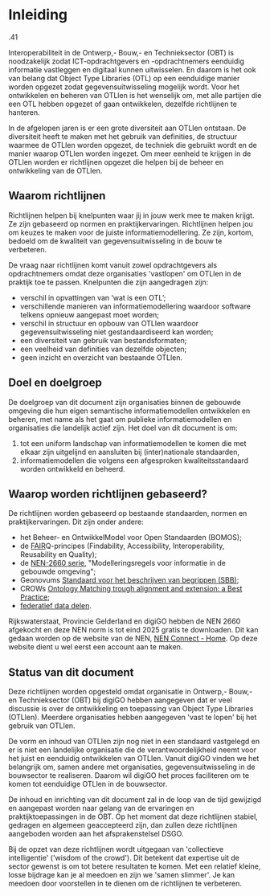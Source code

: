 # Inleiding

.41

Interoperabiliteit in de Ontwerp,- Bouw,- en Technieksector (OBT) is noodzakelijk zodat ICT-opdrachtgevers en -opdrachtnemers eenduidig informatie vastleggen en digitaal kunnen uitwisselen. En daarom is het ook van belang dat Object Type Libraries (OTL) op een eenduidige manier worden opgezet zodat gegevensuitwisseling mogelijk wordt. Voor het ontwikkelen en beheren van OTLlen is het wenselijk om, met alle partijen die een OTL hebben opgezet of gaan ontwikkelen, dezelfde richtlijnen te hanteren.

In de afgelopen jaren is er een grote diversiteit aan OTLlen ontstaan. De diversiteit heeft te maken met het gebruik van definities, de structuur waarmee de OTLlen worden opgezet, de techniek die gebruikt wordt en de manier waarop OTLlen worden ingezet. Om meer eenheid te krijgen in de OTLlen worden er richtlijnen opgezet die helpen bij de beheer en ontwikkeling van de OTLlen.

## Waarom richtlijnen
Richtlijnen helpen bij knelpunten waar jij in jouw werk mee te maken krijgt. Ze zijn gebaseerd op normen en praktijkervaringen. Richtlijnen helpen jou om keuzes te maken voor de juiste informatiemodellering. Ze zijn, kortom, bedoeld om de kwaliteit van gegevensuitwisseling in de bouw te verbeteren.

De vraag naar richtlijnen komt vanuit zowel opdrachtgevers als opdrachtnemers omdat deze organisaties 'vastlopen' om OTLlen in de praktijk toe te passen. Knelpunten die zijn aangedragen zijn:
- verschil in opvattingen van ‘wat is een OTL’;
- verschillende manieren van informatiemodellering waardoor software telkens opnieuw aangepast moet worden;
- verschil in structuur en opbouw van OTLlen waardoor gegevensuitwisseling niet gestandaardiseerd kan worden;
- een diversiteit van gebruik van bestandsformaten;
- een veelheid van definities van dezelfde objecten;
- geen inzicht en overzicht van bestaande OTLlen.

## Doel en doelgroep
De doelgroep van dit document zijn organisaties binnen de gebouwde omgeving die hun eigen semantische informatiemodellen ontwikkelen en beheren, met name als het gaat om publieke informatiemodellen en organisaties die landelijk actief zijn. Het doel van dit document is om:
1.	tot een uniform landschap van informatiemodellen te komen die met elkaar zijn uitgelijnd en aansluiten bij (inter)nationale standaarden, 
2.	informatiemodellen die volgens een afgesproken kwaliteitsstandaard worden ontwikkeld en beheerd.

## Waarop worden richtlijnen gebaseerd?
De richtlijnen worden gebaseerd op bestaande standaarden, normen en praktijkervaringen. Dit zijn onder andere:
- het Beheer- en OntwikkelModel voor Open Standaarden (BOMOS);
- de <a href="https://www.go-fair.org/fair-principles/">FAIR</a>Q-principes (Findability, Accessibility, Interoperability, Reusability en Quality);
- de <a href="https://www.nen.nl/modellering-integratie-en-interoperabiliteit-van-informatie-in-de-gebouwde-omgeving-en-procesindustrie">NEN-2660 serie</a>, "Modelleringsregels voor informatie in de gebouwde omgeving";
- Geonovums <a href="https://profielstelselcatalogus.pldn.nl/">Standaard voor het beschrijven van begrippen (SBB)</a>;
- CROWs <a href="https://docs.crow.nl/ontology-alignment/whitepaper/">Ontology Matching trough alignment and extension: a Best Practice</a>;
- <a href="https://www.digigo.nu/digitaal-stelsel/waarom-dsgo">federatief data delen</a>.

Rijkswaterstaat, Provincie Gelderland en digiGO hebben de NEN 2660 afgekocht en deze NEN norm is tot eind 2025 gratis te downloaden. Dit kan gedaan worden op de website van de NEN, <a href="https://urldefense.com/v3/__https://connect.nen.nl/Home/Detail__;!!NFFV0PM8bbqw!M5JuU5t0-AzxNzYr1PWA33tQIbT0IAFveLFdgD24P66VGyfZjurAmpzO2mWRs4Rc_B1BtfGe_fAWwVKIUU-TlKVXS0RZtntAGvtxKpM$">NEN Connect - Home</a>. Op deze website dient u wel eerst een account aan te maken. 

## Status van dit document

Deze richtlijnen worden opgesteld omdat organisatie in Ontwerp,- Bouw,- en Technieksector (OBT) bij digiGO hebben aangegeven dat er veel discussie is 
over de ontwikkeling en toepassing van Object Type Libraries (OTLlen). Meerdere organisaties hebben aangegeven 'vast te lopen' bij het gebruik van OTLlen. 

De vorm en inhoud van OTLlen zijn nog niet in een standaard vastgelegd en er is niet een landelijke organisatie die de verantwoordelijkheid neemt voor 
het juist en eenduidig ontwikkelen van OTLlen. Vanuit digiGO vinden we het belangrijk om, samen andere met organisaties, gegevensuitwisseling in de 
bouwsector te realiseren. Daarom wil digiGO het proces faciliteren om te komen tot eenduidige OTLlen in de bouwsector. 

De inhoud en inrichting van dit document zal in de loop van de tijd gewijzigd en aangepast worden naar gelang van de ervaringen en praktijktoepassingen in
de OBT. Op het moment dat deze richtlijnen stabiel, gedragen en algemeen geaccepteerd zijn, dan zullen deze richtlijnen aangeboden worden aan het 
afsprakenstelsel DSGO.

Bij de opzet van deze richtlijnen wordt uitgegaan van 'collectieve intelligentie' ('wisdom of the crowd'). Dit betekent dat expertise uit de sector gewenst
is om tot betere resultaten te komen. Met een relatief kleine, losse bijdrage kan je al meedoen en zijn we 'samen slimmer'. Je kan meedoen door voorstellen
in te dienen om de richtlijnen te verbeteren.

<!-- GitHub Issues wordt gebruikt voor de discussie van dit document. Eén issue per onderwerp vereenvoudigt de verwerking. -->